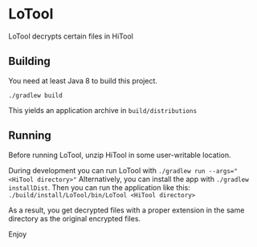 # LoTool

LoTool decrypts certain files in HiTool

## Building

You need at least Java 8 to build this project.

```
./gradlew build
```

This yields an application archive in `build/distributions` 

## Running

Before running LoTool, unzip HiTool in some user-writable location.

During development you can run LoTool with `./gradlew run --args="<HiTool directory>"`
Alternatively, you can install the app with `./gradlew installDist`. Then you can run
the application like this: `./build/install/LoTool/bin/LoTool <HiTool directory>`

As a result, you get decrypted files with a proper extension in
the same directory as the original encrypted files.

Enjoy
